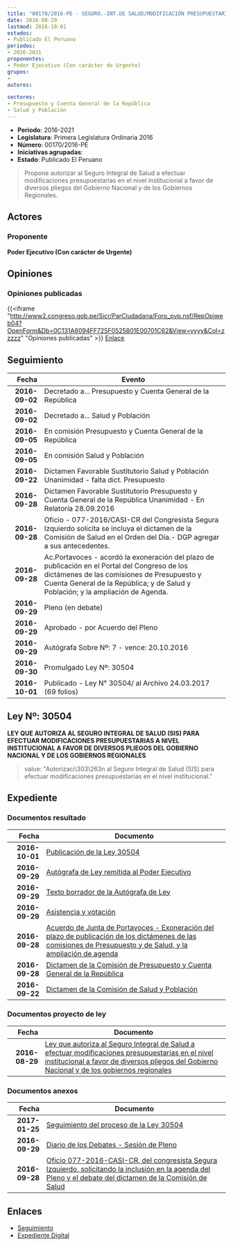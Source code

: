 ```yaml
---
title: "00170/2016-PE - SEGURO.-INT.DE SALUD/MODIFICACIÓN PRESUPUESTARIAS A FAVOR DE DIVERSOS PLIEGOS GOBIERNO NACIONAL Y GOBIERNOS REGIONALES"
date: 2016-08-29
lastmod: 2016-10-01
estados:
- Publicado El Peruano
periodos:
- 2016-2021
proponentes:
- Poder Ejecutivo (Con carácter de Urgente)
grupos:
- 
autores:

sectores:
- Presupuesto y Cuenta General de la República
- Salud y Población
---
```

- **Periodo**: 2016-2021
- **Legislatura**: Primera Legislatura Ordinaria 2016
- **Número**: 00170/2016-PE
- **Iniciativas agrupadas**: 
- **Estado**: Publicado El Peruano

> Propone autorizar al Seguro Integral de Salud a efectuar modificaciones presupuestarias en el nivel institucional a favor de diversos pliegos del Gobierno Nacional y de los Gobiernos Regionales.


## Actores

### Proponente

**Poder Ejecutivo (Con carácter de Urgente)**

## Opiniones

### Opiniones publicadas

{{<iframe "http://www2.congreso.gob.pe/Sicr/ParCiudadana/Foro_pvp.nsf/RepOpiweb04?OpenForm&Db=0C131A6094FF725F0525801E00701C62&View=yyyy&Col=zzzzz" "Opiniones publicadas" >}}
[Enlace](http://www2.congreso.gob.pe/Sicr/ParCiudadana/Foro_pvp.nsf/RepOpiweb04?OpenForm&Db=0C131A6094FF725F0525801E00701C62&View=yyyy&Col=zzzzz)


## Seguimiento

| Fecha | Evento |
|------:|--------|
| **2016-09-02** | Decretado a... Presupuesto y Cuenta General de la República |
| **2016-09-02** | Decretado a... Salud y Población |
| **2016-09-05** | En comisión Presupuesto y Cuenta General de la República |
| **2016-09-05** | En comisión Salud y Población |
| **2016-09-22** | Dictamen Favorable Sustitutorio Salud y Población Unanimidad - falta dict. Presupuesto |
| **2016-09-28** | Dictamen Favorable Sustitutorio Presupuesto y Cuenta General de la República Unanimidad - En Relatoría 28.09.2016 |
| **2016-09-28** | Oficio - 077-2016/CASI-CR del Congresista Segura Izquierdo solicita se incluya el dictamen de la Comisión de Salud en el Orden del Día.- DGP agregar a sus antecedentes. |
| **2016-09-28** | Ac.Portavoces - acordó la exoneración del plazo de publicación en el Portal del Congreso de los dictámenes de las comisiones de Presupuesto y Cuenta General de la República; y de Salud y Población; y la ampliación de Agenda. |
| **2016-09-29** | Pleno (en debate) |
| **2016-09-29** | Aprobado - por Acuerdo del Pleno |
| **2016-09-29** | Autógrafa Sobre Nº: 7 - vence: 20.10.2016 |
| **2016-09-30** | Promulgado Ley Nº: 30504 |
| **2016-10-01** | Publicado - Ley N° 30504/ al Archivo 24.03.2017 (69 folios) |

## Ley Nº: 30504

**LEY QUE AUTORIZA AL SEGURO INTEGRAL DE SALUD (SIS) PARA EFECTUAR MODIFICACIONES PRESUPUESTARIAS A NIVEL INSTITUCIONAL A FAVOR DE DIVERSOS PLIEGOS DEL GOBIERNO NACIONAL Y DE LOS GOBIERNOS REGIONALES**

> value: "Autorizaci\303\263n al Seguro Integral de Salud (SIS) para efectuar modificaciones presupuestarias en el nivel institucional."


## Expediente

### Documentos resultado

| Fecha | Documento |
|------:|-----------|
| **2016-10-01** | [Publicación de la Ley 30504](http://www.leyes.congreso.gob.pe/Documentos/2016_2021/ADLP/Normas_Legales/30504-LEY.pdf) |
| **2016-09-29** | [Autógrafa de Ley remitida al Poder Ejecutivo](http://www.leyes.congreso.gob.pe/Documentos/2016_2021/ADLP/Texto_Aprobado/AU0017020160929.pdf) |
| **2016-09-29** | [Texto borrador de la Autógrafa de Ley](http://www2.congreso.gob.pe/Sicr/TraDocEstProc/Contdoc03_2011.nsf/ba75101a33765c2c05257e5400552213/e96502b755a1803d052580bc0053a077/$FILE/BAU0017020160929.pdf) |
| **2016-09-29** | [Asistencia y votación](http://www.leyes.congreso.gob.pe/Documentos/2016_2021/Asistencia_y_Votacion/Proyectos_de_Ley/AV0017020160929.pdf) |
| **2016-09-28** | [Acuerdo de Junta de Portavoces - Exoneración del plazo de publicación de los dictámenes de las comisiones de Presupuesto y de Salud, y la ampliación de agenda](http://www2.congreso.gob.pe/Sicr/TraDocEstProc/Contdoc03_2011.nsf/0/9d31bcbf5efe57dc052580c700573974/$FILE/AJP0017020160928.pdf) |
| **2016-09-28** | [Dictamen de la Comisión de Presupuesto y Cuenta General de la República](http://www.leyes.congreso.gob.pe/Documentos/2016_2021/Dictamenes/Proyectos_de_Ley/00170DC17MAY20160928.pdf) |
| **2016-09-22** | [Dictamen de la Comisión de Salud y Población](http://www.leyes.congreso.gob.pe/Documentos/2016_2021/Dictamenes/Proyectos_de_Ley/00170DC21MAY20160922.pdf) |

### Documentos proyecto de ley

| Fecha | Documento |
|------:|-----------|
| **2016-08-29** | [Ley que autoriza al Seguro Integral de Salud a efectuar modificaciones presupuestarias en el nivel institucional a favor de diversos pliegos del Gobierno Nacional y de los gobiernos regionales](http://www.leyes.congreso.gob.pe/Documentos/2016_2021/Proyectos_de_Ley_y_de_Resoluciones_Legislativas/PL0017020160829..pdf) |

### Documentos anexos

| Fecha | Documento |
|------:|-----------|
| **2017-01-25** | [Seguimiento del proceso de la Ley 30504](http://www2.congreso.gob.pe/Sicr/TraDocEstProc/Contdoc03_2011.nsf/ba75101a33765c2c05257e5400552213/b94aae851ba5ac5d052580c900691c63/$FILE/00170PL20170125.pdf) |
| **2016-09-29** | [Diario de los Debates - Sesión de Pleno](http://www.leyes.congreso.gob.pe/Documentos/2016_2021/ADLP/Diario_Debates/30504_DD.pdf) |
| **2016-09-28** | [Oficio 077-2016-CASI-CR, del congresista Segura Izquierdo, solicitando la inclusión en la agenda del Pleno y el debate del dictamen de la Comisión de Salud](http://www.leyes.congreso.gob.pe/Documentos/2016_2021/Oficios/Congresistas/OFICIO-077-2016-CASI-CR.pdf) |

## Enlaces

- [Seguimiento](http://www2.congreso.gob.pe/Sicr/TraDocEstProc/CLProLey2016.nsf/f7fff46988ca05b1052578e100829cc7/877eaf33d8b3a5680525801e006b52a2?OpenDocument)
- [Expediente Digital](http://www2.congreso.gob.pe/Sicr/TraDocEstProc/Expvirt_2011.nsf/visbusqptramdoc1621/00170?opendocument)

